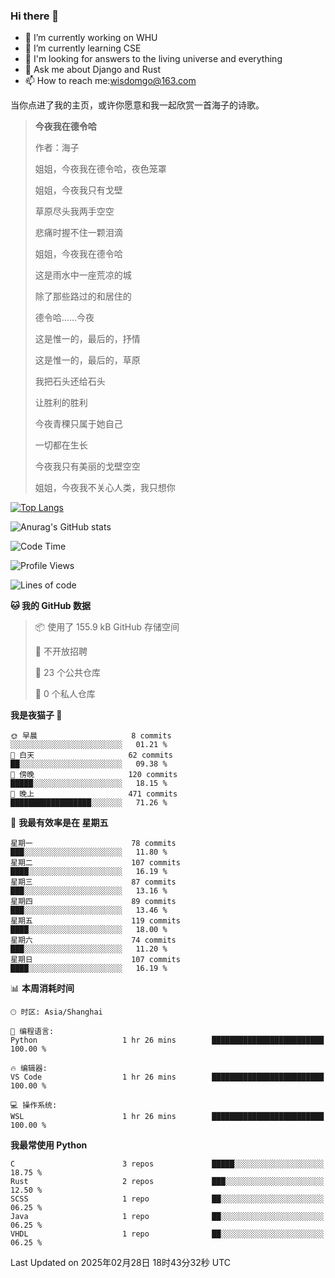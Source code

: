 ### Hi there 👋



- 🔭 I’m currently working on WHU
- 🌱 I’m currently learning CSE
- 🤔 I'm looking for answers to the living universe and everything
- 💬 Ask me about Django and Rust
- 📫 How to reach me:wisdomgo@163.com

当你点进了我的主页，或许你愿意和我一起欣赏一首海子的诗歌。

>**今夜我在德令哈**
>
>作者：海子
>
>姐姐，今夜我在德令哈，夜色笼罩
>
>姐姐，今夜我只有戈壁
>
>草原尽头我两手空空
>
>悲痛时握不住一颗泪滴
>
>姐姐，今夜我在德令哈
>
>这是雨水中一座荒凉的城
>
>除了那些路过的和居住的
>
>德令哈......今夜
>
>这是惟一的，最后的，抒情
>
>这是惟一的，最后的，草原
>
>我把石头还给石头
>
>让胜利的胜利
>
>今夜青稞只属于她自己
>
>一切都在生长
>
>今夜我只有美丽的戈壁空空
>
>姐姐，今夜我不关心人类，我只想你



[![Top Langs](https://github-readme-stats.vercel.app/api/top-langs/?username=wisdomgo&theme=onedark)](https://github.com/anuraghazra/github-readme-stats)

![Anurag's GitHub stats](https://github-readme-stats.vercel.app/api?username=wisdomgo&hide=contribs,stars&theme=synthwave)

<!--START_SECTION:waka-->
![Code Time](http://img.shields.io/badge/Code%20Time-440%20hrs%2049%20mins-blue)

![Profile Views](http://img.shields.io/badge/%E4%B8%AA%E4%BA%BA%E8%B5%84%E6%96%99%E8%A7%82%E7%9C%8B%E6%AC%A1%E6%95%B0-0-blue)

![Lines of code](https://img.shields.io/badge/%E4%BB%8E%E3%80%8CHello%20World%E3%80%8D%E8%B5%B7%E6%88%91%E5%B7%B2%E7%BB%8F%E5%86%99%E4%BA%86-639.5%20thousand%20%E8%A1%8C%E4%BB%A3%E7%A0%81-blue)

**🐱 我的 GitHub 数据** 

> 📦  使用了 155.9 kB GitHub 存储空间 
 > 
> 🚫 不开放招聘
 > 
> 📜 23 个公共仓库 
 > 
> 🔑 0 个私人仓库 
 > 
**我是夜猫子 🦉** 

```text
🌞 早晨                     8 commits           ░░░░░░░░░░░░░░░░░░░░░░░░░   01.21 % 
🌆 白天                     62 commits          ██░░░░░░░░░░░░░░░░░░░░░░░   09.38 % 
🌃 傍晚                     120 commits         █████░░░░░░░░░░░░░░░░░░░░   18.15 % 
🌙 晚上                     471 commits         ██████████████████░░░░░░░   71.26 % 
```
📅 **我最有效率是在 星期五** 

```text
星期一                      78 commits          ███░░░░░░░░░░░░░░░░░░░░░░   11.80 % 
星期二                      107 commits         ████░░░░░░░░░░░░░░░░░░░░░   16.19 % 
星期三                      87 commits          ███░░░░░░░░░░░░░░░░░░░░░░   13.16 % 
星期四                      89 commits          ███░░░░░░░░░░░░░░░░░░░░░░   13.46 % 
星期五                      119 commits         ████░░░░░░░░░░░░░░░░░░░░░   18.00 % 
星期六                      74 commits          ███░░░░░░░░░░░░░░░░░░░░░░   11.20 % 
星期日                      107 commits         ████░░░░░░░░░░░░░░░░░░░░░   16.19 % 
```


📊 **本周消耗时间** 

```text
🕑︎ 时区: Asia/Shanghai

💬 编程语言: 
Python                   1 hr 26 mins        █████████████████████████   100.00 % 

🔥 编辑器: 
VS Code                  1 hr 26 mins        █████████████████████████   100.00 % 

💻 操作系统: 
WSL                      1 hr 26 mins        █████████████████████████   100.00 % 
```

**我最常使用 Python** 

```text
C                        3 repos             █████░░░░░░░░░░░░░░░░░░░░   18.75 % 
Rust                     2 repos             ███░░░░░░░░░░░░░░░░░░░░░░   12.50 % 
SCSS                     1 repo              ██░░░░░░░░░░░░░░░░░░░░░░░   06.25 % 
Java                     1 repo              ██░░░░░░░░░░░░░░░░░░░░░░░   06.25 % 
VHDL                     1 repo              ██░░░░░░░░░░░░░░░░░░░░░░░   06.25 % 
```




 Last Updated on 2025年02月28日 18时43分32秒 UTC
<!--END_SECTION:waka-->
